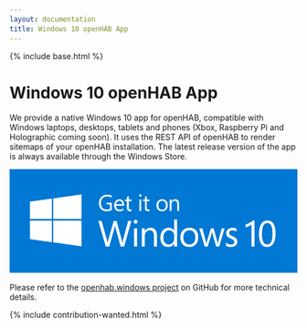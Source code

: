 ```yaml
---
layout: documentation
title: Windows 10 openHAB App
---
```


{% include base.html %}

# Windows 10 openHAB App

<!-- https://developer.apple.com/app-store/marketing/guidelines/de/#downloadOnAppstore -->

We provide a native Windows 10 app for openHAB, compatible with Windows laptops, desktops, tablets and phones (Xbox, Raspberry Pi and Holographic coming soon).
It uses the REST API of openHAB to render sitemaps of your openHAB installation.
The latest release version of the app is always available through the Windows Store.

[![Download openHAB app on the App Store](images/download-for-windows.png)](https://www.microsoft.com/en-US/store/p/openhab/9nmq39ctwxgt)

Please refer to the [openhab.windows project](https://github.com/openhab/openhab.windows) on GitHub for more technical details.

{% include contribution-wanted.html %}
